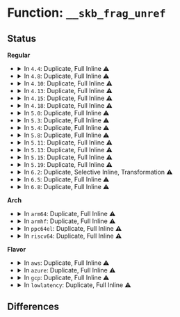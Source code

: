 # Function: <code>__skb_frag_unref</code>

## Status
<b>Regular</b>
<ul>
<li>
<details>
<summary>In <code>4.4</code>: Duplicate, Full Inline ⚠️</summary>

**Collision:** Static Duplication

**Inline:** Full

**Transformation:** False

**Instances:**

```
In net/core/skbuff.c (ffffffff81705f57)
Location: include/linux/skbuff.h:2425
Inline: True
Inline callers:
  - net/core/skbuff.c:skb_release_data
  - net/core/skbuff.c:skb_copy_ubufs
  - net/core/skbuff.c:___pskb_trim
  - net/core/skbuff.c:__pskb_pull_tail
  - net/core/skbuff.c:skb_shift
```
```
In net/core/dev.c (ffffffff81715d62)
Location: include/linux/skbuff.h:2425
Inline: True
Inline callers:
  - net/core/dev.c:gro_pull_from_frag0
```
```
In net/ipv4/tcp_output.c (ffffffff817746fe)
Location: include/linux/skbuff.h:2425
Inline: True
Inline callers:
  - net/ipv4/tcp_output.c:__pskb_trim_head
```
</details>
</li>
<li>
<details>
<summary>In <code>4.8</code>: Duplicate, Full Inline ⚠️</summary>

**Collision:** Static Duplication

**Inline:** Full

**Transformation:** False

**Instances:**

```
In net/core/skbuff.c (ffffffff81773dd9)
Location: include/linux/skbuff.h:2561
Inline: True
Inline callers:
  - net/core/skbuff.c:skb_shift
  - net/core/skbuff.c:__pskb_pull_tail
  - net/core/skbuff.c:___pskb_trim
  - net/core/skbuff.c:skb_copy_ubufs
  - net/core/skbuff.c:skb_release_data
```
```
In net/core/dev.c (ffffffff8177dcf8)
Location: include/linux/skbuff.h:2561
Inline: True
Inline callers:
  - net/core/dev.c:gro_pull_from_frag0
```
```
In net/ipv4/tcp_output.c (ffffffff817e15c6)
Location: include/linux/skbuff.h:2561
Inline: True
Inline callers:
  - net/ipv4/tcp_output.c:__pskb_trim_head
```
</details>
</li>
<li>
<details>
<summary>In <code>4.10</code>: Duplicate, Full Inline ⚠️</summary>

**Collision:** Static Duplication

**Inline:** Full

**Transformation:** False

**Instances:**

```
In net/core/skbuff.c (ffffffff817a1004)
Location: include/linux/skbuff.h:2599
Inline: True
Inline callers:
  - net/core/skbuff.c:skb_shift
  - net/core/skbuff.c:__pskb_pull_tail
  - net/core/skbuff.c:___pskb_trim
  - net/core/skbuff.c:skb_copy_ubufs
  - net/core/skbuff.c:skb_release_data
```
```
In net/core/dev.c (ffffffff817ab668)
Location: include/linux/skbuff.h:2599
Inline: True
Inline callers:
  - net/core/dev.c:gro_pull_from_frag0
```
```
In net/ipv4/tcp_output.c (ffffffff81811a96)
Location: include/linux/skbuff.h:2599
Inline: True
Inline callers:
  - net/ipv4/tcp_output.c:__pskb_trim_head
```
</details>
</li>
<li>
<details>
<summary>In <code>4.13</code>: Duplicate, Full Inline ⚠️</summary>

**Collision:** Static Duplication

**Inline:** Full

**Transformation:** False

**Instances:**

```
In net/core/skbuff.c (ffffffff817be10a)
Location: include/linux/skbuff.h:2648
Inline: True
Inline callers:
  - net/core/skbuff.c:skb_shift
  - net/core/skbuff.c:__pskb_pull_tail
  - net/core/skbuff.c:___pskb_trim
  - net/core/skbuff.c:skb_copy_ubufs
  - net/core/skbuff.c:skb_release_data
```
```
In net/core/dev.c (ffffffff817c9cd8)
Location: include/linux/skbuff.h:2648
Inline: True
Inline callers:
  - net/core/dev.c:gro_pull_from_frag0
```
```
In net/ipv4/tcp_output.c (ffffffff81831e28)
Location: include/linux/skbuff.h:2648
Inline: True
Inline callers:
  - net/ipv4/tcp_output.c:__pskb_trim_head
```
</details>
</li>
<li>
<details>
<summary>In <code>4.15</code>: Duplicate, Full Inline ⚠️</summary>

**Collision:** Static Duplication

**Inline:** Full

**Transformation:** False

**Instances:**

```
In net/core/skbuff.c (ffffffff818377f3)
Location: include/linux/skbuff.h:2745
Inline: True
Inline callers:
  - net/core/skbuff.c:skb_shift
  - net/core/skbuff.c:__pskb_pull_tail
  - net/core/skbuff.c:___pskb_trim
  - net/core/skbuff.c:skb_copy_ubufs
  - net/core/skbuff.c:skb_release_data
```
```
In net/core/dev.c (ffffffff818435cc)
Location: include/linux/skbuff.h:2745
Inline: True
Inline callers:
  - net/core/dev.c:gro_pull_from_frag0
```
```
In net/ipv4/tcp_output.c (ffffffff818b0fdd)
Location: include/linux/skbuff.h:2745
Inline: True
Inline callers:
  - net/ipv4/tcp_output.c:__pskb_trim_head
```
</details>
</li>
<li>
<details>
<summary>In <code>4.18</code>: Duplicate, Full Inline ⚠️</summary>

**Collision:** Static Duplication

**Inline:** Full

**Transformation:** False

**Instances:**

```
In net/core/skbuff.c (ffffffff81881cb1)
Location: include/linux/skbuff.h:2757
Inline: True
Inline callers:
  - net/core/skbuff.c:skb_shift
  - net/core/skbuff.c:__pskb_pull_tail
  - net/core/skbuff.c:___pskb_trim
  - net/core/skbuff.c:skb_copy_ubufs
  - net/core/skbuff.c:skb_release_data
```
```
In net/core/dev.c (ffffffff8188daa6)
Location: include/linux/skbuff.h:2757
Inline: True
Inline callers:
  - net/core/dev.c:gro_pull_from_frag0
```
```
In net/ipv4/tcp_output.c (ffffffff81906676)
Location: include/linux/skbuff.h:2757
Inline: True
Inline callers:
  - net/ipv4/tcp_output.c:__pskb_trim_head
```
</details>
</li>
<li>
<details>
<summary>In <code>5.0</code>: Duplicate, Full Inline ⚠️</summary>

**Collision:** Static Duplication

**Inline:** Full

**Transformation:** False

**Instances:**

```
In net/core/skbuff.c (ffffffff818a275f)
Location: include/linux/skbuff.h:2833
Inline: True
Inline callers:
  - net/core/skbuff.c:skb_shift
  - net/core/skbuff.c:__pskb_pull_tail
  - net/core/skbuff.c:___pskb_trim
  - net/core/skbuff.c:skb_copy_ubufs
  - net/core/skbuff.c:skb_release_data
```
```
In net/core/dev.c (ffffffff818ae943)
Location: include/linux/skbuff.h:2833
Inline: True
Inline callers:
  - net/core/dev.c:gro_pull_from_frag0
```
```
In net/ipv4/tcp_output.c (ffffffff81934870)
Location: include/linux/skbuff.h:2833
Inline: True
Inline callers:
  - net/ipv4/tcp_output.c:__pskb_trim_head
```
</details>
</li>
<li>
<details>
<summary>In <code>5.3</code>: Duplicate, Full Inline ⚠️</summary>

**Collision:** Static Duplication

**Inline:** Full

**Transformation:** False

**Instances:**

```
In net/core/skbuff.c (ffffffff818ed2cb)
Location: include/linux/skbuff.h:2920
Inline: True
Inline callers:
  - net/core/skbuff.c:skb_shift
  - net/core/skbuff.c:__pskb_pull_tail
  - net/core/skbuff.c:___pskb_trim
  - net/core/skbuff.c:skb_copy_ubufs
  - net/core/skbuff.c:skb_release_data
```
```
In net/core/dev.c (ffffffff818fa231)
Location: include/linux/skbuff.h:2920
Inline: True
Inline callers:
  - net/core/dev.c:gro_pull_from_frag0
```
```
In net/ipv4/tcp_output.c (ffffffff8199853d)
Location: include/linux/skbuff.h:2920
Inline: True
Inline callers:
  - net/ipv4/tcp_output.c:__pskb_trim_head
```
</details>
</li>
<li>
<details>
<summary>In <code>5.4</code>: Duplicate, Full Inline ⚠️</summary>

**Collision:** Static Duplication

**Inline:** Full

**Transformation:** False

**Instances:**

```
In net/core/skbuff.c (ffffffff8191f3e8)
Location: include/linux/skbuff.h:2974
Inline: True
Inline callers:
  - net/core/skbuff.c:skb_shift
  - net/core/skbuff.c:__pskb_pull_tail
  - net/core/skbuff.c:___pskb_trim
  - net/core/skbuff.c:skb_copy_ubufs
  - net/core/skbuff.c:skb_release_data
```
```
In net/core/dev.c (ffffffff8192c371)
Location: include/linux/skbuff.h:2974
Inline: True
Inline callers:
  - net/core/dev.c:gro_pull_from_frag0
```
```
In net/ipv4/tcp_output.c (ffffffff819cf141)
Location: include/linux/skbuff.h:2974
Inline: True
Inline callers:
  - net/ipv4/tcp_output.c:__pskb_trim_head
```
</details>
</li>
<li>
<details>
<summary>In <code>5.8</code>: Duplicate, Full Inline ⚠️</summary>

**Collision:** Static Duplication

**Inline:** Full

**Transformation:** False

**Instances:**

```
In net/core/skbuff.c (ffffffff819f2556)
Location: include/linux/skbuff.h:2997
Inline: True
Inline callers:
  - net/core/skbuff.c:skb_shift
  - net/core/skbuff.c:__pskb_pull_tail
  - net/core/skbuff.c:___pskb_trim
  - net/core/skbuff.c:skb_copy_ubufs
  - net/core/skbuff.c:skb_release_data
```
```
In net/core/dev.c (ffffffff819ff881)
Location: include/linux/skbuff.h:2997
Inline: True
Inline callers:
  - net/core/dev.c:gro_pull_from_frag0
```
```
In net/ipv4/tcp_output.c (ffffffff81abc029)
Location: include/linux/skbuff.h:2997
Inline: True
Inline callers:
  - net/ipv4/tcp_output.c:__pskb_trim_head
```
</details>
</li>
<li>
<details>
<summary>In <code>5.11</code>: Duplicate, Full Inline ⚠️</summary>

**Collision:** Static Duplication

**Inline:** Full

**Transformation:** False

**Instances:**

```
In net/core/skbuff.c (ffffffff819f2556)
Location: include/linux/skbuff.h:3023
Inline: True
Inline callers:
  - net/core/skbuff.c:skb_shift
  - net/core/skbuff.c:__pskb_pull_tail
  - net/core/skbuff.c:___pskb_trim
  - net/core/skbuff.c:skb_copy_ubufs
  - net/core/skbuff.c:skb_release_data
```
```
In net/core/dev.c (ffffffff819ff5e1)
Location: include/linux/skbuff.h:3023
Inline: True
Inline callers:
  - net/core/dev.c:gro_pull_from_frag0
```
```
In net/ipv4/tcp_output.c (ffffffff81ac7769)
Location: include/linux/skbuff.h:3023
Inline: True
Inline callers:
  - net/ipv4/tcp_output.c:__pskb_trim_head
```
</details>
</li>
<li>
<details>
<summary>In <code>5.13</code>: Duplicate, Full Inline ⚠️</summary>

**Collision:** Static Duplication

**Inline:** Full

**Transformation:** False

**Instances:**

```
In net/core/skbuff.c (ffffffff819d8783)
Location: include/linux/skbuff.h:3087
Inline: True
Inline callers:
  - net/core/skbuff.c:skb_shift
  - net/core/skbuff.c:__pskb_pull_tail
  - net/core/skbuff.c:___pskb_trim
  - net/core/skbuff.c:skb_copy_ubufs
  - net/core/skbuff.c:skb_release_data
```
```
In net/core/dev.c (ffffffff819e5d52)
Location: include/linux/skbuff.h:3087
Inline: True
Inline callers:
  - net/core/dev.c:gro_pull_from_frag0
```
```
In net/ipv4/tcp_output.c (ffffffff81ab2779)
Location: include/linux/skbuff.h:3087
Inline: True
Inline callers:
  - net/ipv4/tcp_output.c:__pskb_trim_head
```
</details>
</li>
<li>
<details>
<summary>In <code>5.15</code>: Duplicate, Full Inline ⚠️</summary>

**Collision:** Static Duplication

**Inline:** Full

**Transformation:** False

**Instances:**

```
In net/core/skbuff.c (ffffffff81a886a3)
Location: include/linux/skbuff.h:3118
Inline: True
Inline callers:
  - net/core/skbuff.c:skb_shift
  - net/core/skbuff.c:__pskb_pull_tail
  - net/core/skbuff.c:___pskb_trim
  - net/core/skbuff.c:skb_copy_ubufs
  - net/core/skbuff.c:skb_release_data
```
```
In net/core/dev.c (ffffffff81a97f48)
Location: include/linux/skbuff.h:3118
Inline: True
Inline callers:
  - net/core/dev.c:gro_pull_from_frag0
```
```
In net/ipv4/tcp_output.c (ffffffff81b6f654)
Location: include/linux/skbuff.h:3118
Inline: True
Inline callers:
  - net/ipv4/tcp_output.c:__pskb_trim_head
```
</details>
</li>
<li>
<details>
<summary>In <code>5.19</code>: Duplicate, Full Inline ⚠️</summary>

**Collision:** Static Duplication

**Inline:** Full

**Transformation:** False

**Instances:**

```
In net/core/skbuff.c (ffffffff81bfdda5)
Location: include/linux/skbuff.h:3487
Inline: True
Inline callers:
  - net/core/skbuff.c:skb_shift
  - net/core/skbuff.c:__pskb_pull_tail
  - net/core/skbuff.c:___pskb_trim
  - net/core/skbuff.c:skb_copy_ubufs
  - net/core/skbuff.c:skb_release_data
```
```
In net/core/gro.c (ffffffff81c53916)
Location: include/linux/skbuff.h:3487
Inline: True
Inline callers:
  - net/core/gro.c:gro_pull_from_frag0
```
```
In net/ipv4/tcp_output.c (ffffffff81cfed17)
Location: include/linux/skbuff.h:3487
Inline: True
Inline callers:
  - net/ipv4/tcp_output.c:__pskb_trim_head
```
</details>
</li>
<li>
<details>
<summary>In <code>6.2</code>: Duplicate, Selective Inline, Transformation ⚠️</summary>

**Collision:** Static Duplication

**Inline:** Selective

**Transformation:** True

**Instances:**

```
In net/core/skbuff.c (ffffffff81daa9ea)
Location: include/linux/skbuff.h:3380
Inline: True
Inline callers:
  - net/core/skbuff.c:__pskb_pull_tail
  - net/core/skbuff.c:___pskb_trim
  - net/core/skbuff.c:skb_copy_ubufs
  - net/core/skbuff.c:skb_release_data
Direct callers:
  - net/core/skbuff.c:skb_shift
```
```
In net/core/gro.c (ffffffff81e090e4)
Location: include/linux/skbuff.h:3380
Inline: True
Inline callers:
  - net/core/gro.c:gro_pull_from_frag0
```
```
In net/ipv4/tcp_output.c (ffffffff81ec3b70)
Location: include/linux/skbuff.h:3380
Inline: True
Direct callers:
  - net/ipv4/tcp_output.c:__pskb_trim_head
```
**Symbols:**

```
ffffffff81da55f0-ffffffff81da568e: __skb_frag_unref.isra.0 (STB_LOCAL)
ffffffff81ec3b70-ffffffff81ec3c0e: __skb_frag_unref.isra.0 (STB_LOCAL)
```
</details>
</li>
<li>
<details>
<summary>In <code>6.5</code>: Duplicate, Full Inline ⚠️</summary>

**Collision:** Static Duplication

**Inline:** Full

**Transformation:** False

**Instances:**

```
In net/core/skbuff.c (ffffffff81e1ea8c)
Location: include/linux/skbuff.h:3446
Inline: True
Inline callers:
  - net/core/skbuff.c:skb_shift
  - net/core/skbuff.c:__pskb_pull_tail
  - net/core/skbuff.c:___pskb_trim
  - net/core/skbuff.c:skb_copy_ubufs
```
```
In net/core/gro.c (ffffffff81e7b74d)
Location: include/linux/skbuff.h:3446
Inline: True
Inline callers:
  - net/core/gro.c:gro_pull_from_frag0
```
```
In net/ipv4/tcp_output.c (ffffffff81f22d32)
Location: include/linux/skbuff.h:3446
Inline: True
Inline callers:
  - net/ipv4/tcp_output.c:__pskb_trim_head
```
</details>
</li>
<li>
<details>
<summary>In <code>6.8</code>: Duplicate, Full Inline ⚠️</summary>

**Collision:** Static Duplication

**Inline:** Full

**Transformation:** False

**Instances:**

```
In net/core/skbuff.c (ffffffff81edc0ec)
Location: include/linux/skbuff.h:3471
Inline: True
Inline callers:
  - net/core/skbuff.c:skb_shift
  - net/core/skbuff.c:__pskb_pull_tail
  - net/core/skbuff.c:___pskb_trim
  - net/core/skbuff.c:skb_copy_ubufs
```
```
In net/core/gro.c (ffffffff81f3b9dd)
Location: include/linux/skbuff.h:3471
Inline: True
Inline callers:
  - net/core/gro.c:gro_pull_from_frag0
```
```
In net/ipv4/tcp_output.c (ffffffff81fe7bc2)
Location: include/linux/skbuff.h:3471
Inline: True
Inline callers:
  - net/ipv4/tcp_output.c:__pskb_trim_head
```
</details>
</li>
</ul>
<b>Arch</b>
<ul>
<li>
<details>
<summary>In <code>arm64</code>: Duplicate, Full Inline ⚠️</summary>

**Collision:** Static Duplication

**Inline:** Full

**Transformation:** False

**Instances:**

```
In net/core/skbuff.c (ffff800010bb9db8)
Location: include/linux/skbuff.h:2974
Inline: True
Inline callers:
  - net/core/skbuff.c:skb_shift
  - net/core/skbuff.c:__pskb_pull_tail
  - net/core/skbuff.c:___pskb_trim
  - net/core/skbuff.c:skb_copy_ubufs
  - net/core/skbuff.c:skb_release_data
```
```
In net/core/dev.c (ffff800010bced00)
Location: include/linux/skbuff.h:2974
Inline: True
Inline callers:
  - net/core/dev.c:gro_pull_from_frag0
```
```
In net/ipv4/tcp_output.c (ffff800010c81f68)
Location: include/linux/skbuff.h:2974
Inline: True
Inline callers:
  - net/ipv4/tcp_output.c:__pskb_trim_head
```
</details>
</li>
<li>
<details>
<summary>In <code>armhf</code>: Duplicate, Full Inline ⚠️</summary>

**Collision:** Static Duplication

**Inline:** Full

**Transformation:** False

**Instances:**

```
In net/core/skbuff.c (c0cd67bc)
Location: include/linux/skbuff.h:2974
Inline: True
Inline callers:
  - net/core/skbuff.c:skb_shift
  - net/core/skbuff.c:__pskb_pull_tail
  - net/core/skbuff.c:___pskb_trim
  - net/core/skbuff.c:skb_copy_ubufs
  - net/core/skbuff.c:skb_release_data
```
```
In net/core/dev.c (c0ce4a78)
Location: include/linux/skbuff.h:2974
Inline: True
Inline callers:
  - net/core/dev.c:gro_pull_from_frag0
```
```
In net/ipv4/tcp_output.c (c0d90b34)
Location: include/linux/skbuff.h:2974
Inline: True
Inline callers:
  - net/ipv4/tcp_output.c:__pskb_trim_head
```
</details>
</li>
<li>
<details>
<summary>In <code>ppc64el</code>: Duplicate, Full Inline ⚠️</summary>

**Collision:** Static Duplication

**Inline:** Full

**Transformation:** False

**Instances:**

```
In net/core/skbuff.c (c000000000c92558)
Location: include/linux/skbuff.h:2974
Inline: True
Inline callers:
  - net/core/skbuff.c:skb_shift
  - net/core/skbuff.c:__pskb_pull_tail
  - net/core/skbuff.c:___pskb_trim
  - net/core/skbuff.c:skb_copy_ubufs
  - net/core/skbuff.c:skb_release_data
```
```
In net/core/dev.c (c000000000ca50a0)
Location: include/linux/skbuff.h:2974
Inline: True
Inline callers:
  - net/core/dev.c:gro_pull_from_frag0
```
```
In net/ipv4/tcp_output.c (c000000000d8cd58)
Location: include/linux/skbuff.h:2974
Inline: True
Inline callers:
  - net/ipv4/tcp_output.c:__pskb_trim_head
```
</details>
</li>
<li>
<details>
<summary>In <code>riscv64</code>: Duplicate, Full Inline ⚠️</summary>

**Collision:** Static Duplication

**Inline:** Full

**Transformation:** False

**Instances:**

```
In net/core/skbuff.c (ffffffe000749266)
Location: include/linux/skbuff.h:2974
Inline: True
Inline callers:
  - net/core/skbuff.c:skb_shift
  - net/core/skbuff.c:__pskb_pull_tail
  - net/core/skbuff.c:___pskb_trim
  - net/core/skbuff.c:skb_copy_ubufs
  - net/core/skbuff.c:skb_release_data
```
```
In net/core/dev.c (ffffffe00075519c)
Location: include/linux/skbuff.h:2974
Inline: True
Inline callers:
  - net/core/dev.c:gro_pull_from_frag0
```
```
In net/ipv4/tcp_output.c (ffffffe0007e3a1c)
Location: include/linux/skbuff.h:2974
Inline: True
Inline callers:
  - net/ipv4/tcp_output.c:__pskb_trim_head
```
</details>
</li>
</ul>
<b>Flavor</b>
<ul>
<li>
<details>
<summary>In <code>aws</code>: Duplicate, Full Inline ⚠️</summary>

**Collision:** Static Duplication

**Inline:** Full

**Transformation:** False

**Instances:**

```
In net/core/skbuff.c (ffffffff818bf3e8)
Location: include/linux/skbuff.h:2974
Inline: True
Inline callers:
  - net/core/skbuff.c:skb_shift
  - net/core/skbuff.c:__pskb_pull_tail
  - net/core/skbuff.c:___pskb_trim
  - net/core/skbuff.c:skb_copy_ubufs
  - net/core/skbuff.c:skb_release_data
```
```
In net/core/dev.c (ffffffff818cc371)
Location: include/linux/skbuff.h:2974
Inline: True
Inline callers:
  - net/core/dev.c:gro_pull_from_frag0
```
```
In net/ipv4/tcp_output.c (ffffffff8196efb1)
Location: include/linux/skbuff.h:2974
Inline: True
Inline callers:
  - net/ipv4/tcp_output.c:__pskb_trim_head
```
</details>
</li>
<li>
<details>
<summary>In <code>azure</code>: Duplicate, Full Inline ⚠️</summary>

**Collision:** Static Duplication

**Inline:** Full

**Transformation:** False

**Instances:**

```
In net/core/skbuff.c (ffffffff81879328)
Location: include/linux/skbuff.h:2974
Inline: True
Inline callers:
  - net/core/skbuff.c:skb_shift
  - net/core/skbuff.c:__pskb_pull_tail
  - net/core/skbuff.c:___pskb_trim
  - net/core/skbuff.c:skb_copy_ubufs
  - net/core/skbuff.c:skb_release_data
```
```
In net/core/dev.c (ffffffff81886401)
Location: include/linux/skbuff.h:2974
Inline: True
Inline callers:
  - net/core/dev.c:gro_pull_from_frag0
```
```
In net/ipv4/tcp_output.c (ffffffff81928aa1)
Location: include/linux/skbuff.h:2974
Inline: True
Inline callers:
  - net/ipv4/tcp_output.c:__pskb_trim_head
```
</details>
</li>
<li>
<details>
<summary>In <code>gcp</code>: Duplicate, Full Inline ⚠️</summary>

**Collision:** Static Duplication

**Inline:** Full

**Transformation:** False

**Instances:**

```
In net/core/skbuff.c (ffffffff819103e8)
Location: include/linux/skbuff.h:2974
Inline: True
Inline callers:
  - net/core/skbuff.c:skb_shift
  - net/core/skbuff.c:__pskb_pull_tail
  - net/core/skbuff.c:___pskb_trim
  - net/core/skbuff.c:skb_copy_ubufs
  - net/core/skbuff.c:skb_release_data
```
```
In net/core/dev.c (ffffffff8191d371)
Location: include/linux/skbuff.h:2974
Inline: True
Inline callers:
  - net/core/dev.c:gro_pull_from_frag0
```
```
In net/ipv4/tcp_output.c (ffffffff819d9781)
Location: include/linux/skbuff.h:2974
Inline: True
Inline callers:
  - net/ipv4/tcp_output.c:__pskb_trim_head
```
</details>
</li>
<li>
<details>
<summary>In <code>lowlatency</code>: Duplicate, Full Inline ⚠️</summary>

**Collision:** Static Duplication

**Inline:** Full

**Transformation:** False

**Instances:**

```
In net/core/skbuff.c (ffffffff81931548)
Location: include/linux/skbuff.h:2974
Inline: True
Inline callers:
  - net/core/skbuff.c:skb_shift
  - net/core/skbuff.c:__pskb_pull_tail
  - net/core/skbuff.c:___pskb_trim
  - net/core/skbuff.c:skb_copy_ubufs
  - net/core/skbuff.c:skb_release_data
```
```
In net/core/dev.c (ffffffff8193e891)
Location: include/linux/skbuff.h:2974
Inline: True
Inline callers:
  - net/core/dev.c:gro_pull_from_frag0
```
```
In net/ipv4/tcp_output.c (ffffffff819e33e1)
Location: include/linux/skbuff.h:2974
Inline: True
Inline callers:
  - net/ipv4/tcp_output.c:__pskb_trim_head
```
</details>
</li>
</ul>

## Differences
